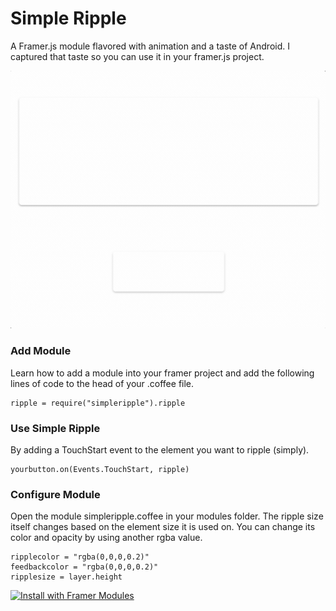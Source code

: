 # Simple Ripple

A Framer.js module flavored with animation and a taste of Android. I captured that taste so you can use it in your framer.js project. 

[![Simple-Ripple Demo](/simple-ripple.gif)](https://framer.cloud/epPVg)

### Add Module
Learn how to add a module into your framer project and add the following lines of code to the head of your .coffee file.

```
ripple = require("simpleripple").ripple
```
### Use Simple Ripple
By adding a TouchStart event to the element you want to ripple (simply).

```
yourbutton.on(Events.TouchStart, ripple)
```

### Configure Module
Open the module simpleripple.coffee in your modules folder. The ripple size itself changes based on the element size it is used on. You can change its color and opacity by using another rgba value.

```
ripplecolor = "rgba(0,0,0,0.2)"
feedbackcolor = "rgba(0,0,0,0.2)"
ripplesize = layer.height
```

<a href='https://open.framermodules.com/<Simple Ripple>'>
    <img alt='Install with Framer Modules'
    src='https://www.framermodules.com/assets/badge@2x.png' width='160' height='40' />
</a>
